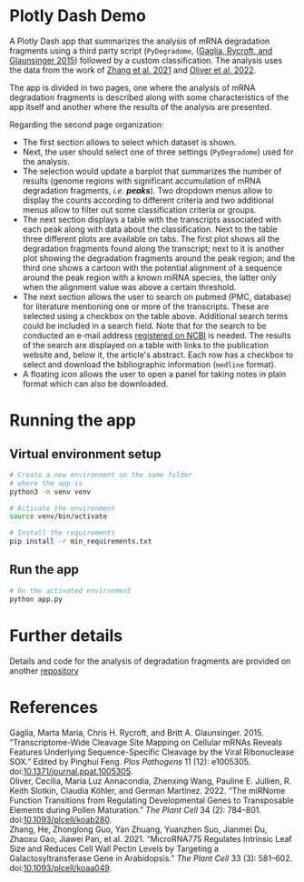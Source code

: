 # Plotly Dash Demo

A Plotly Dash app that summarizes the analysis of mRNA degradation fragments using a third party script (`PyDegradome`, (<a href="#citeproc_bib_item_1">Gaglia, Rycroft, and Glaunsinger 2015</a>) followed by a custom classification. The analysis uses the data from the work of <a href="#citeproc_bib_item_3">Zhang et al. 2021</a> and <a href="#citeproc_bib_item_2">Oliver et al. 2022</a>.

The app is divided in two pages, one where the analysis of mRNA degradation fragments is described along with some characteristics of the app itself and another where the results of the analysis are presented.

Regarding the second page organization:

-   The first section allows to select which dataset is shown.
-   Next, the user should select one of three settings (`PyDegradome`) used for the analysis.
-   The selection would update a barplot that summarizes the number of results (genome regions with significant accumulation of mRNA degradation fragments, *i.e.* ***peaks***). Two dropdown menus allow to display the counts according to different criteria and two additional menus allow to filter out some classification criteria or groups.
-   The next section displays a table with the transcripts associated with each peak along with data about the classification. Next to the table three different plots are available on tabs. The first plot shows all the degradation fragments found along the transcript; next to it is another plot showing the degradation fragments around the peak region; and the third one shows a cartoon with the potential alignment of a sequence around the peak region with a known miRNA species, the latter only when the alignment value was above a certain threshold.
-   The next section allows the user to search on pubmed (PMC, database) for literature mentioning one or more of the transcripts. These are selected using a checkbox on the table above. Additional search terms could be included in a search field. Note that for the search to be conducted an e-mail address [registered on NCBI](https://account.ncbi.nlm.nih.gov) is needed. The results of the search are displayed on a table with links to the publication website and, below it, the article's abstract. Each row has a checkbox to select and download the bibliographic information (`medline` format).
-   A floating icon allows the user to open a panel for taking notes in plain format which can also be downloaded.


# Running the app


## Virtual environment setup

```bash
# Create a new environment on the same folder
# where the app is
python3 -m venv venv

# Activate the environment
source venv/bin/activate

# Install the requirements
pip install -r min_requirements.txt
```


## Run the app

```bash
# On the activated environment
python app.py
```


# Further details

Details and code for the analysis of degradation fragments are provided on another [repository](https://github.com/ssl-bio/Degradome-analysis)


# References
<div class="csl-bib-body">
  <div class="csl-entry"><a id="citeproc_bib_item_1"></a>Gaglia, Marta Maria, Chris H. Rycroft, and Britt A. Glaunsinger. 2015. “Transcriptome-Wide Cleavage Site Mapping on Cellular mRNAs Reveals Features Underlying Sequence-Specific Cleavage by the Viral Ribonuclease SOX.” Edited by Pinghui Feng. <i>Plos Pathogens</i> 11 (12): e1005305. doi:<a href="https://doi.org/10.1371/journal.ppat.1005305">10.1371/journal.ppat.1005305</a>.</div>
  <div class="csl-entry"><a id="citeproc_bib_item_2"></a>Oliver, Cecilia, Maria Luz Annacondia, Zhenxing Wang, Pauline E. Jullien, R. Keith Slotkin, Claudia Köhler, and German Martinez. 2022. “The miRNome Function Transitions from Regulating Developmental Genes to Transposable Elements during Pollen Maturation.” <i>The Plant Cell</i> 34 (2): 784–801. doi:<a href="https://doi.org/10.1093/plcell/koab280">10.1093/plcell/koab280</a>.</div>
  <div class="csl-entry"><a id="citeproc_bib_item_3"></a>Zhang, He, Zhonglong Guo, Yan Zhuang, Yuanzhen Suo, Jianmei Du, Zhaoxu Gao, Jiawei Pan, et al. 2021. “MicroRNA775 Regulates Intrinsic Leaf Size and Reduces Cell Wall Pectin Levels by Targeting a Galactosyltransferase Gene in Arabidopsis.” <i>The Plant Cell</i> 33 (3): 581–602. doi:<a href="https://doi.org/10.1093/plcell/koaa049">10.1093/plcell/koaa049</a>.</div>
</div>
